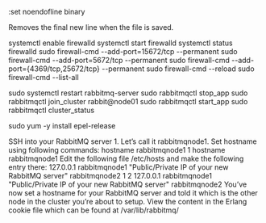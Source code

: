 :set noendofline binary

Removes the final new line when the file is saved.

systemctl enable firewalld
systemctl start firewalld
systemctl status firewalld
sudo firewall-cmd --add-port=15672/tcp --permanent
sudo firewall-cmd --add-port=5672/tcp --permanent
sudo firewall-cmd --add-port={4369/tcp,25672/tcp} --permanent
sudo firewall-cmd --reload
sudo firewall-cmd --list-all

sudo systemctl restart rabbitmq-server
sudo rabbitmqctl stop_app
sudo rabbitmqctl join_cluster rabbit@node01
sudo rabbitmqctl start_app
sudo rabbitmqctl cluster_status



sudo yum -y install epel-release

SSH into your RabbitMQ server 1. Let’s call it rabbitmqnode1.
Set hostname using following commands:
hostname rabbitmqnode1
1
hostname rabbitmqnode1
Edit the following file /etc/hosts and make the following entry there:
127.0.0.1 rabbitmqnode1
"Public/Private IP of your new RabbitMQ server" rabbitmqnode2
1
2
127.0.0.1 rabbitmqnode1
"Public/Private IP of your new RabbitMQ server" rabbitmqnode2
You’ve now set a hostname for your RabbitMQ server and told it which is the other node in the cluster you’re about to setup.
View the content in the Erlang cookie file which can be found at /var/lib/rabbitmq/ 

